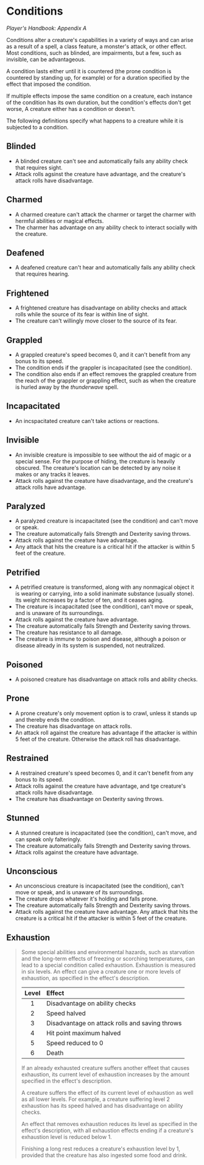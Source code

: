 # Conditions

*Player's Handbook: Appendix A*

Conditions alter a creature's capabilities in a variety of ways and can arise as a result of a spell, a class feature, a monster's attack, or other effect. Most conditions, such as blinded, are impairments, but a few, such as invisible, can be advantageous.

A condition lasts either until it is countered (the prone condition is countered by standing up, for example) or for a duration specified by the effect that imposed the condition.

If multiple effects impose the same condition on a creature, each instance of the condition has its own duration, but the condition's effects don't get worse, A creature either has a condition or doesn't.

The following definitions specify what happens to a creature while it is subjected to a condition.

## Blinded

* A blinded creature can't see and automatically fails any ability check that requires sight.
* Attack rolls agsinst the creature have advantage, and the creature's attack rolls have disadvantage.

## Charmed

* A charmed creature can't attack the charmer or target the charmer with hermful abilities or magical effects.
* The charmer has advantage on any ability check to interact socially with the creature.

## Deafened

* A deafened creature can't hear and automatically fails any ability check that requires hearing.

## Frightened

* A frightened creature has disadvantage on ability checks and attack rolls while the source of its fear is within line of sight.
* The creature can't willingly move closer to the source of its fear.

## Grappled

* A grappled creature's speed becomes 0, and it can't benefit from any bonus to its speed.
* The condition ends if the grappler is incapacitated (see the condition).
* The condition also ends if an effect removes the grappled creature from the reach of the grappler or grappling effect, such as when the creature is hurled away by the *thunderwave* spell.

## Incapacitated

* An incspacitated creature can't take actions or reactions.

## Invisible

* An invisible creature is impossible to see without the aid of magic or a special sense. For the purpose of hiding, the creature is heavily obscured. The creature's location can be detected by any noise it makes or any tracks it leaves.
* Attack rolls against the creature have disadvantage, and the creature's attack rolls have advantage.

## Paralyzed

* A paralyzed creature is incapacitated (see the condition) and can't move or speak.
* The creature automatically fails Strength and Dexterity saving throws.
* Attack rolls against the creature have advantage.
* Any attack that hits the creature is a critical hit if the attacker is within 5 feet of the creature.

## Petrified

* A petrified creature is transformed, along with any nonmagical object it is wearing or carrying, into a solid inanimate substance (usually stone). Its weight increases by a factor of ten, and it ceases aging.
* The creature is incapacitated (see the condition), can't move or speak, and is unaware of its surroundings.
* Attack rolls against the creature have advantage.
* The creature automatically fails Strength and Dexterity saving throws.
* The creature has resistance to all damage.
* The creature is immune to poison and disease, although a poison or disease already in its system is suspended, not neutralized.

## Poisoned

* A poisoned creature has disadvantage on attack rolls and ability checks.

## Prone

* A prone creature's only movement option is to crawl, unless it stands up and thereby ends the condition.
* The creature has disadvantage on attack rolls.
* An attack roll against the creature has advantage if the attacker is within 5 feet of the creature. Otherwise the attack roll has disadvantage.

## Restrained

* A restrained creature's speed becomes 0, and it can't benefit from any bonus to its speed.
* Attack rolls against the creature have advantage, and tge creature's attack rolls have disadvantage.
* The creature has disadvantage on Dexterity saving throws.

## Stunned

* A stunned creature is incapacitated (see the condition), can't move, and can speak only falteringly.
* The creature automatically fails Strength and Dexterity saving throws.
* Attack rolls against the creature have advantage.

## Unconscious

* An unconscious creature is incapacitated (see the condition), can't move or speak, and is unaware of its surroundings.
* The creature drops whatever it's holding and falls prone.
* The creature automatically fails Strength and Dexterity saving throws.
* Attack rolls against the creature have advantage. Any attack that hits the creature is a critical hit if the attacker is within 5 feet of the creature.

## Exhaustion

> Some special abilities and environmental hazards, such as starvation and the long-term effects of freezing or scorching temperatures, can lead to a special condition called exhaustion. Exhaustion is measured in six levels. An effect can give a creature one or more levels of exhaustion, as specified in the effect's description.
>
> | Level | Effect |
> |:-----:|:-------|
> | 1 | Disadvantage on ability checks
> | 2 | Speed halved
> | 3 | Disadvantage on attack rolls and saving throws
> | 4 | Hit point maximum halved
> | 5 | Speed reduced to 0
> | 6 | Death
>
> If an already exhausted creature suffers another effeet that causes exhaustion, its current level of exhaustion increases by the amount specified in the effect's description.
> 
> A creature suffers the effect of its current level of exhaustion as well as all lower levels. For example, a creature suffering level 2 exhaustion has its speed halved and has disadvantage on ability checks.
>
> An effect that removes exhaustion reduces its level as specified in the effect's description, with all exhaustion effects ending if a creature's exhaustion level is reduced below 1.
>
> Finishing a long rest reduces a creature's exhaustion level by 1, provided that the creature has also ingested some food and drink.
